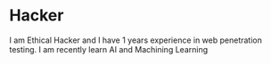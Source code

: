 # Hacker
I am Ethical Hacker and I have 1 years experience in web penetration testing. I am recently learn AI and Machining Learning
